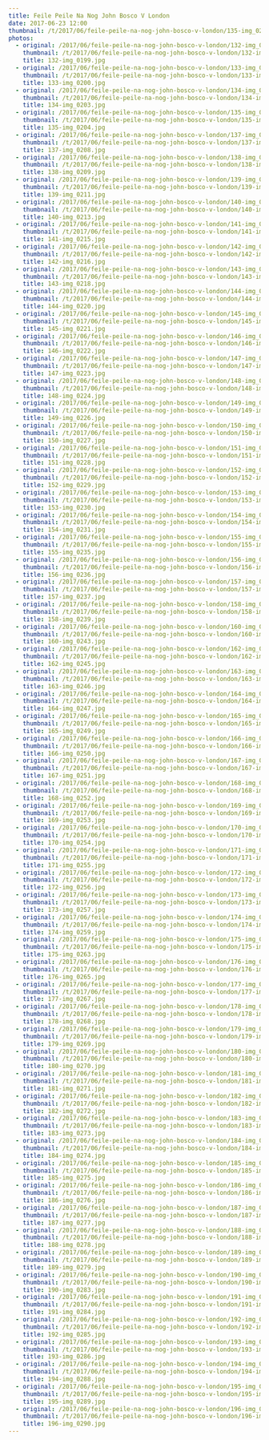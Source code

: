 ```yaml
---
title: Feile Peile Na Nog John Bosco V London
date: 2017-06-23 12:00
thumbnail: /t/2017/06/feile-peile-na-nog-john-bosco-v-london/135-img_0204.jpg
photos:
  - original: /2017/06/feile-peile-na-nog-john-bosco-v-london/132-img_0199.jpg
    thumbnail: /t/2017/06/feile-peile-na-nog-john-bosco-v-london/132-img_0199.jpg
    title: 132-img_0199.jpg
  - original: /2017/06/feile-peile-na-nog-john-bosco-v-london/133-img_0200.jpg
    thumbnail: /t/2017/06/feile-peile-na-nog-john-bosco-v-london/133-img_0200.jpg
    title: 133-img_0200.jpg
  - original: /2017/06/feile-peile-na-nog-john-bosco-v-london/134-img_0203.jpg
    thumbnail: /t/2017/06/feile-peile-na-nog-john-bosco-v-london/134-img_0203.jpg
    title: 134-img_0203.jpg
  - original: /2017/06/feile-peile-na-nog-john-bosco-v-london/135-img_0204.jpg
    thumbnail: /t/2017/06/feile-peile-na-nog-john-bosco-v-london/135-img_0204.jpg
    title: 135-img_0204.jpg
  - original: /2017/06/feile-peile-na-nog-john-bosco-v-london/137-img_0208.jpg
    thumbnail: /t/2017/06/feile-peile-na-nog-john-bosco-v-london/137-img_0208.jpg
    title: 137-img_0208.jpg
  - original: /2017/06/feile-peile-na-nog-john-bosco-v-london/138-img_0209.jpg
    thumbnail: /t/2017/06/feile-peile-na-nog-john-bosco-v-london/138-img_0209.jpg
    title: 138-img_0209.jpg
  - original: /2017/06/feile-peile-na-nog-john-bosco-v-london/139-img_0211.jpg
    thumbnail: /t/2017/06/feile-peile-na-nog-john-bosco-v-london/139-img_0211.jpg
    title: 139-img_0211.jpg
  - original: /2017/06/feile-peile-na-nog-john-bosco-v-london/140-img_0213.jpg
    thumbnail: /t/2017/06/feile-peile-na-nog-john-bosco-v-london/140-img_0213.jpg
    title: 140-img_0213.jpg
  - original: /2017/06/feile-peile-na-nog-john-bosco-v-london/141-img_0215.jpg
    thumbnail: /t/2017/06/feile-peile-na-nog-john-bosco-v-london/141-img_0215.jpg
    title: 141-img_0215.jpg
  - original: /2017/06/feile-peile-na-nog-john-bosco-v-london/142-img_0216.jpg
    thumbnail: /t/2017/06/feile-peile-na-nog-john-bosco-v-london/142-img_0216.jpg
    title: 142-img_0216.jpg
  - original: /2017/06/feile-peile-na-nog-john-bosco-v-london/143-img_0218.jpg
    thumbnail: /t/2017/06/feile-peile-na-nog-john-bosco-v-london/143-img_0218.jpg
    title: 143-img_0218.jpg
  - original: /2017/06/feile-peile-na-nog-john-bosco-v-london/144-img_0220.jpg
    thumbnail: /t/2017/06/feile-peile-na-nog-john-bosco-v-london/144-img_0220.jpg
    title: 144-img_0220.jpg
  - original: /2017/06/feile-peile-na-nog-john-bosco-v-london/145-img_0221.jpg
    thumbnail: /t/2017/06/feile-peile-na-nog-john-bosco-v-london/145-img_0221.jpg
    title: 145-img_0221.jpg
  - original: /2017/06/feile-peile-na-nog-john-bosco-v-london/146-img_0222.jpg
    thumbnail: /t/2017/06/feile-peile-na-nog-john-bosco-v-london/146-img_0222.jpg
    title: 146-img_0222.jpg
  - original: /2017/06/feile-peile-na-nog-john-bosco-v-london/147-img_0223.jpg
    thumbnail: /t/2017/06/feile-peile-na-nog-john-bosco-v-london/147-img_0223.jpg
    title: 147-img_0223.jpg
  - original: /2017/06/feile-peile-na-nog-john-bosco-v-london/148-img_0224.jpg
    thumbnail: /t/2017/06/feile-peile-na-nog-john-bosco-v-london/148-img_0224.jpg
    title: 148-img_0224.jpg
  - original: /2017/06/feile-peile-na-nog-john-bosco-v-london/149-img_0226.jpg
    thumbnail: /t/2017/06/feile-peile-na-nog-john-bosco-v-london/149-img_0226.jpg
    title: 149-img_0226.jpg
  - original: /2017/06/feile-peile-na-nog-john-bosco-v-london/150-img_0227.jpg
    thumbnail: /t/2017/06/feile-peile-na-nog-john-bosco-v-london/150-img_0227.jpg
    title: 150-img_0227.jpg
  - original: /2017/06/feile-peile-na-nog-john-bosco-v-london/151-img_0228.jpg
    thumbnail: /t/2017/06/feile-peile-na-nog-john-bosco-v-london/151-img_0228.jpg
    title: 151-img_0228.jpg
  - original: /2017/06/feile-peile-na-nog-john-bosco-v-london/152-img_0229.jpg
    thumbnail: /t/2017/06/feile-peile-na-nog-john-bosco-v-london/152-img_0229.jpg
    title: 152-img_0229.jpg
  - original: /2017/06/feile-peile-na-nog-john-bosco-v-london/153-img_0230.jpg
    thumbnail: /t/2017/06/feile-peile-na-nog-john-bosco-v-london/153-img_0230.jpg
    title: 153-img_0230.jpg
  - original: /2017/06/feile-peile-na-nog-john-bosco-v-london/154-img_0231.jpg
    thumbnail: /t/2017/06/feile-peile-na-nog-john-bosco-v-london/154-img_0231.jpg
    title: 154-img_0231.jpg
  - original: /2017/06/feile-peile-na-nog-john-bosco-v-london/155-img_0235.jpg
    thumbnail: /t/2017/06/feile-peile-na-nog-john-bosco-v-london/155-img_0235.jpg
    title: 155-img_0235.jpg
  - original: /2017/06/feile-peile-na-nog-john-bosco-v-london/156-img_0236.jpg
    thumbnail: /t/2017/06/feile-peile-na-nog-john-bosco-v-london/156-img_0236.jpg
    title: 156-img_0236.jpg
  - original: /2017/06/feile-peile-na-nog-john-bosco-v-london/157-img_0237.jpg
    thumbnail: /t/2017/06/feile-peile-na-nog-john-bosco-v-london/157-img_0237.jpg
    title: 157-img_0237.jpg
  - original: /2017/06/feile-peile-na-nog-john-bosco-v-london/158-img_0239.jpg
    thumbnail: /t/2017/06/feile-peile-na-nog-john-bosco-v-london/158-img_0239.jpg
    title: 158-img_0239.jpg
  - original: /2017/06/feile-peile-na-nog-john-bosco-v-london/160-img_0243.jpg
    thumbnail: /t/2017/06/feile-peile-na-nog-john-bosco-v-london/160-img_0243.jpg
    title: 160-img_0243.jpg
  - original: /2017/06/feile-peile-na-nog-john-bosco-v-london/162-img_0245.jpg
    thumbnail: /t/2017/06/feile-peile-na-nog-john-bosco-v-london/162-img_0245.jpg
    title: 162-img_0245.jpg
  - original: /2017/06/feile-peile-na-nog-john-bosco-v-london/163-img_0246.jpg
    thumbnail: /t/2017/06/feile-peile-na-nog-john-bosco-v-london/163-img_0246.jpg
    title: 163-img_0246.jpg
  - original: /2017/06/feile-peile-na-nog-john-bosco-v-london/164-img_0247.jpg
    thumbnail: /t/2017/06/feile-peile-na-nog-john-bosco-v-london/164-img_0247.jpg
    title: 164-img_0247.jpg
  - original: /2017/06/feile-peile-na-nog-john-bosco-v-london/165-img_0249.jpg
    thumbnail: /t/2017/06/feile-peile-na-nog-john-bosco-v-london/165-img_0249.jpg
    title: 165-img_0249.jpg
  - original: /2017/06/feile-peile-na-nog-john-bosco-v-london/166-img_0250.jpg
    thumbnail: /t/2017/06/feile-peile-na-nog-john-bosco-v-london/166-img_0250.jpg
    title: 166-img_0250.jpg
  - original: /2017/06/feile-peile-na-nog-john-bosco-v-london/167-img_0251.jpg
    thumbnail: /t/2017/06/feile-peile-na-nog-john-bosco-v-london/167-img_0251.jpg
    title: 167-img_0251.jpg
  - original: /2017/06/feile-peile-na-nog-john-bosco-v-london/168-img_0252.jpg
    thumbnail: /t/2017/06/feile-peile-na-nog-john-bosco-v-london/168-img_0252.jpg
    title: 168-img_0252.jpg
  - original: /2017/06/feile-peile-na-nog-john-bosco-v-london/169-img_0253.jpg
    thumbnail: /t/2017/06/feile-peile-na-nog-john-bosco-v-london/169-img_0253.jpg
    title: 169-img_0253.jpg
  - original: /2017/06/feile-peile-na-nog-john-bosco-v-london/170-img_0254.jpg
    thumbnail: /t/2017/06/feile-peile-na-nog-john-bosco-v-london/170-img_0254.jpg
    title: 170-img_0254.jpg
  - original: /2017/06/feile-peile-na-nog-john-bosco-v-london/171-img_0255.jpg
    thumbnail: /t/2017/06/feile-peile-na-nog-john-bosco-v-london/171-img_0255.jpg
    title: 171-img_0255.jpg
  - original: /2017/06/feile-peile-na-nog-john-bosco-v-london/172-img_0256.jpg
    thumbnail: /t/2017/06/feile-peile-na-nog-john-bosco-v-london/172-img_0256.jpg
    title: 172-img_0256.jpg
  - original: /2017/06/feile-peile-na-nog-john-bosco-v-london/173-img_0257.jpg
    thumbnail: /t/2017/06/feile-peile-na-nog-john-bosco-v-london/173-img_0257.jpg
    title: 173-img_0257.jpg
  - original: /2017/06/feile-peile-na-nog-john-bosco-v-london/174-img_0259.jpg
    thumbnail: /t/2017/06/feile-peile-na-nog-john-bosco-v-london/174-img_0259.jpg
    title: 174-img_0259.jpg
  - original: /2017/06/feile-peile-na-nog-john-bosco-v-london/175-img_0263.jpg
    thumbnail: /t/2017/06/feile-peile-na-nog-john-bosco-v-london/175-img_0263.jpg
    title: 175-img_0263.jpg
  - original: /2017/06/feile-peile-na-nog-john-bosco-v-london/176-img_0265.jpg
    thumbnail: /t/2017/06/feile-peile-na-nog-john-bosco-v-london/176-img_0265.jpg
    title: 176-img_0265.jpg
  - original: /2017/06/feile-peile-na-nog-john-bosco-v-london/177-img_0267.jpg
    thumbnail: /t/2017/06/feile-peile-na-nog-john-bosco-v-london/177-img_0267.jpg
    title: 177-img_0267.jpg
  - original: /2017/06/feile-peile-na-nog-john-bosco-v-london/178-img_0268.jpg
    thumbnail: /t/2017/06/feile-peile-na-nog-john-bosco-v-london/178-img_0268.jpg
    title: 178-img_0268.jpg
  - original: /2017/06/feile-peile-na-nog-john-bosco-v-london/179-img_0269.jpg
    thumbnail: /t/2017/06/feile-peile-na-nog-john-bosco-v-london/179-img_0269.jpg
    title: 179-img_0269.jpg
  - original: /2017/06/feile-peile-na-nog-john-bosco-v-london/180-img_0270.jpg
    thumbnail: /t/2017/06/feile-peile-na-nog-john-bosco-v-london/180-img_0270.jpg
    title: 180-img_0270.jpg
  - original: /2017/06/feile-peile-na-nog-john-bosco-v-london/181-img_0271.jpg
    thumbnail: /t/2017/06/feile-peile-na-nog-john-bosco-v-london/181-img_0271.jpg
    title: 181-img_0271.jpg
  - original: /2017/06/feile-peile-na-nog-john-bosco-v-london/182-img_0272.jpg
    thumbnail: /t/2017/06/feile-peile-na-nog-john-bosco-v-london/182-img_0272.jpg
    title: 182-img_0272.jpg
  - original: /2017/06/feile-peile-na-nog-john-bosco-v-london/183-img_0273.jpg
    thumbnail: /t/2017/06/feile-peile-na-nog-john-bosco-v-london/183-img_0273.jpg
    title: 183-img_0273.jpg
  - original: /2017/06/feile-peile-na-nog-john-bosco-v-london/184-img_0274.jpg
    thumbnail: /t/2017/06/feile-peile-na-nog-john-bosco-v-london/184-img_0274.jpg
    title: 184-img_0274.jpg
  - original: /2017/06/feile-peile-na-nog-john-bosco-v-london/185-img_0275.jpg
    thumbnail: /t/2017/06/feile-peile-na-nog-john-bosco-v-london/185-img_0275.jpg
    title: 185-img_0275.jpg
  - original: /2017/06/feile-peile-na-nog-john-bosco-v-london/186-img_0276.jpg
    thumbnail: /t/2017/06/feile-peile-na-nog-john-bosco-v-london/186-img_0276.jpg
    title: 186-img_0276.jpg
  - original: /2017/06/feile-peile-na-nog-john-bosco-v-london/187-img_0277.jpg
    thumbnail: /t/2017/06/feile-peile-na-nog-john-bosco-v-london/187-img_0277.jpg
    title: 187-img_0277.jpg
  - original: /2017/06/feile-peile-na-nog-john-bosco-v-london/188-img_0278.jpg
    thumbnail: /t/2017/06/feile-peile-na-nog-john-bosco-v-london/188-img_0278.jpg
    title: 188-img_0278.jpg
  - original: /2017/06/feile-peile-na-nog-john-bosco-v-london/189-img_0279.jpg
    thumbnail: /t/2017/06/feile-peile-na-nog-john-bosco-v-london/189-img_0279.jpg
    title: 189-img_0279.jpg
  - original: /2017/06/feile-peile-na-nog-john-bosco-v-london/190-img_0283.jpg
    thumbnail: /t/2017/06/feile-peile-na-nog-john-bosco-v-london/190-img_0283.jpg
    title: 190-img_0283.jpg
  - original: /2017/06/feile-peile-na-nog-john-bosco-v-london/191-img_0284.jpg
    thumbnail: /t/2017/06/feile-peile-na-nog-john-bosco-v-london/191-img_0284.jpg
    title: 191-img_0284.jpg
  - original: /2017/06/feile-peile-na-nog-john-bosco-v-london/192-img_0285.jpg
    thumbnail: /t/2017/06/feile-peile-na-nog-john-bosco-v-london/192-img_0285.jpg
    title: 192-img_0285.jpg
  - original: /2017/06/feile-peile-na-nog-john-bosco-v-london/193-img_0286.jpg
    thumbnail: /t/2017/06/feile-peile-na-nog-john-bosco-v-london/193-img_0286.jpg
    title: 193-img_0286.jpg
  - original: /2017/06/feile-peile-na-nog-john-bosco-v-london/194-img_0288.jpg
    thumbnail: /t/2017/06/feile-peile-na-nog-john-bosco-v-london/194-img_0288.jpg
    title: 194-img_0288.jpg
  - original: /2017/06/feile-peile-na-nog-john-bosco-v-london/195-img_0289.jpg
    thumbnail: /t/2017/06/feile-peile-na-nog-john-bosco-v-london/195-img_0289.jpg
    title: 195-img_0289.jpg
  - original: /2017/06/feile-peile-na-nog-john-bosco-v-london/196-img_0290.jpg
    thumbnail: /t/2017/06/feile-peile-na-nog-john-bosco-v-london/196-img_0290.jpg
    title: 196-img_0290.jpg
---
```

